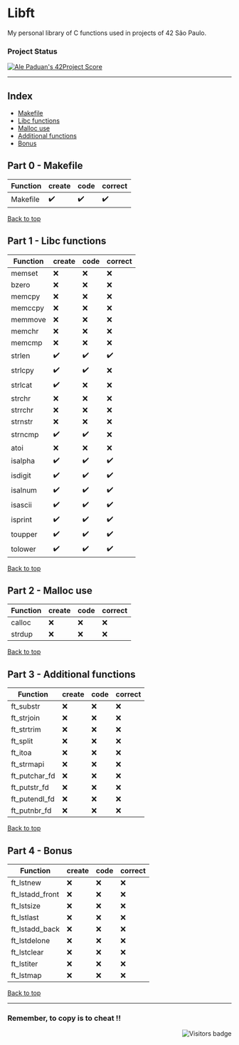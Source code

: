 # Libft
My personal library of C functions used in projects of 42 São Paulo.

### Project Status

[![Ale Paduan's 42Project Score](https://badge42.herokuapp.com/api/project/apaduan-/Libft)](https://projects.intra.42.fr/42cursus-libft/apaduan-)

--------------------

<a id='indice'></a>
## Index
- [Makefile](#part0)
- [Libc functions](#part1)
- [Malloc use](#part2)
- [Additional functions](#part3)
- [Bonus](#part4)

<!-- Feito ✔️ -->
<!-- Não Feito ❌ -->

<a id='part0'></a>
## Part 0 - Makefile

| Function | create | code | correct |
| --- | --- | --- | --- |
| Makefile | ✔️ | ✔️ | ✔️ |

[Back to top](#indice)

<a id='part1'></a>
## Part 1 - Libc functions

| Function | create | code | correct |
| --- | --- | --- | --- |
| memset | ❌ | ❌ | ❌ |
| bzero	| ❌ | ❌ | ❌ |
| memcpy | ❌ | ❌ | ❌ |
| memccpy | ❌ | ❌ | ❌ |
| memmove | ❌ | ❌ | ❌ |
| memchr | ❌ | ❌ | ❌ |
| memcmp | ❌ | ❌ | ❌ |
| strlen | ✔️ | ✔️ | ✔️ |
| strlcpy | ✔️ | ✔️ | ❌ |
| strlcat | ✔️ | ❌ | ❌ |
| strchr | ❌ | ❌ | ❌ |
| strrchr | ❌ | ❌ | ❌ |
| strnstr | ❌ | ❌ | ❌ |
| strncmp | ✔️ | ✔️ | ❌ |
| atoi | ❌ | ❌ | ❌ |
| isalpha | ✔️ | ✔️ | ✔️ |
| isdigit | ✔️ | ✔️ | ✔️ |
| isalnum | ✔️ | ✔️ | ✔️ |
| isascii | ✔️ | ✔️ | ✔️ |
| isprint | ✔️ | ✔️ | ✔️ |
| toupper | ✔️ | ✔️ | ✔️ |
| tolower | ✔️ | ✔️ | ✔️ |

[Back to top](#indice)

<a id='part2'></a>
## Part 2 - Malloc use

| Function | create | code | correct |
| --- | --- | --- | --- |
| calloc | ❌ | ❌ | ❌ |
| strdup | ❌ | ❌ | ❌ |

[Back to top](#indice)

<a id='part3'></a>
## Part 3 - Additional functions

| Function | create | code | correct |
| --- | --- | --- | --- |
| ft_substr | ❌ | ❌ | ❌ |
| ft_strjoin | ❌ | ❌ | ❌ |
| ft_strtrim | ❌ | ❌ | ❌ |
| ft_split | ❌ | ❌ | ❌ |
| ft_itoa | ❌ | ❌ | ❌ |
| ft_strmapi | ❌ | ❌ | ❌ |
| ft_putchar_fd | ❌ | ❌ | ❌ |
| ft_putstr_fd | ❌ | ❌ | ❌ |
| ft_putendl_fd | ❌ | ❌ | ❌ |
| ft_putnbr_fd | ❌ | ❌ | ❌ |

[Back to top](#indice)

<a id='part4'></a>
## Part 4 - Bonus
| Function | create | code | correct |
| --- | --- | --- | --- |
| ft_lstnew | ❌ | ❌ |  ❌ |
| ft_lstadd_front | ❌ | ❌ | ❌ |
| ft_lstsize | ❌ | ❌ | ❌ |
| ft_lstlast | ❌ | ❌ | ❌ |
| ft_lstadd_back | ❌ | ❌ | ❌ |
| ft_lstdelone | ❌ | ❌ | ❌ |
| ft_lstclear | ❌ | ❌ | ❌ |
| ft_lstiter | ❌ | ❌ | ❌ |
| ft_lstmap	 | ❌ | ❌ | ❌ |

[Back to top](#indice)

----------------

### Remember, to copy is to cheat !!
<img align="right" src="https://komarev.com/ghpvc/?username=oskadoskaposka&color=lightgrey&style=flat&label=visitors" alt="Visitors badge" />


<!-- Badge do Projeto => https://github.com/JaeSeoKim/badge42 -->